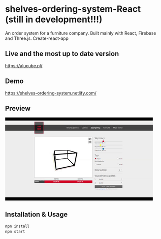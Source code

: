 # shelves-ordering-system-React  (still in development!!!)

An order system for a furniture company. Built mainly with React, Firebase and Three.js.
Create-react-app
## Live and the most up to date version
https://alucube.pl/

## Demo

https://shelves-ordering-system.netlify.com/

## Preview

![](vis.gif)


## Installation & Usage

```bash
npm install
npm start
```

